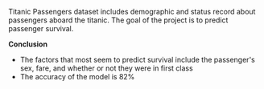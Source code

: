 Titanic Passengers dataset includes demographic and status record about passengers aboard the titanic. The goal of the project is to predict passenger survival.

**Conclusion**
- The factors that most seem to predict survival include the passenger's sex, fare, and whether or not they were in first class
- The accuracy of the model is 82%
